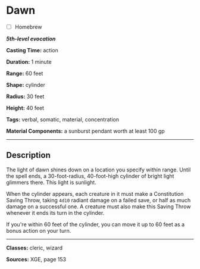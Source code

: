 # Dawn

- [ ] Homebrew

***5th-level evocation***

**Casting Time:** action

**Duration:** 1 minute

**Range:** 60 feet

**Shape:** cylinder

**Radius:** 30 feet

**Height:** 40 feet

**Tags:** verbal, somatic, material, concentration

**Material Components:** a sunburst pendant worth at least 100 gp

---

## Description
The light of dawn shines down on a location you specify within range.
Until the spell ends, a 30-foot-radius, 40-foot-high cylinder of bright light glimmers there.
This light is sunlight.

When the cylinder appears, each creature in it must make a Constitution Saving Throw, taking `4d10` radiant damage on a failed save, or half as much damage on a successful one.
A creature must also make this Saving Throw whenever it ends its turn in the cylinder.

If you're within 60 feet of the cylinder, you can move it up to 60 feet as a bonus action on your turn.

---

**Classes:** cleric, wizard

**Sources:** XGE, page 153

